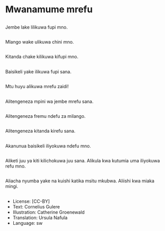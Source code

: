 # Mwanamume mrefu

##
Jembe lake lilikuwa fupi mno.

##
Mlango wake ulikuwa chini mno.

##
Kitanda chake kilikuwa kifupi mno.

##
Baisikeli yake ilikuwa fupi sana.

##
Mtu huyu alikuwa mrefu zaidi!

##
Alitengeneza mpini wa jembe mrefu sana.

##
Alitengeneza fremu ndefu za milango.

##
Alitengeneza kitanda kirefu sana.

##
Akanunua baisikeli iliyokuwa ndefu mno.

##
Aliketi juu ya kiti kilichokuwa juu sana. Alikula kwa kutumia uma iliyokuwa refu mno.

##
Aliacha nyumba yake na kuishi katika msitu mkubwa. Aliishi kwa miaka mingi.

##
* License: [CC-BY]
* Text: Cornelius Gulere
* Illustration: Catherine Groenewald
* Translation: Ursula Nafula
* Language: sw

